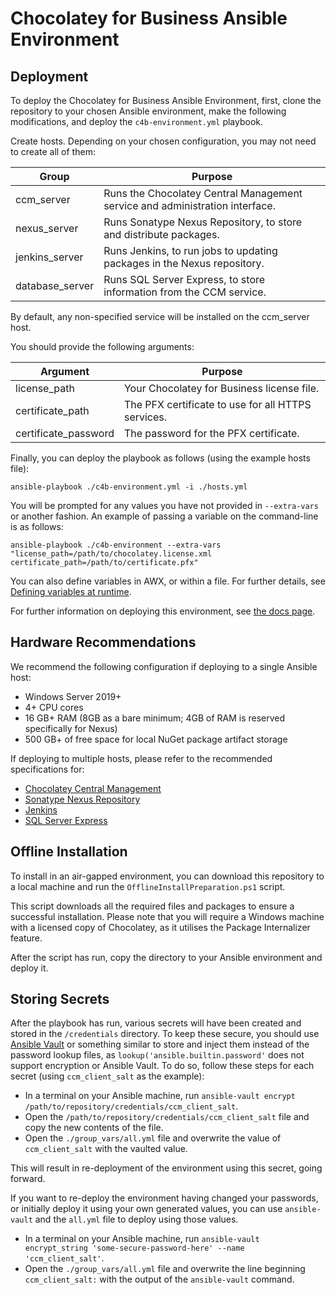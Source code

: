 # Chocolatey for Business Ansible Environment

## Deployment

To deploy the Chocolatey for Business Ansible Environment, first, clone the repository to your chosen Ansible environment, make the following modifications, and deploy the `c4b-environment.yml` playbook.

Create hosts. Depending on your chosen configuration, you may not need to create all of them:

| Group           | Purpose                                                                      |
| --------------- | ---------------------------------------------------------------------------- |
| ccm_server      | Runs the Chocolatey Central Management service and administration interface. |
| nexus_server    | Runs Sonatype Nexus Repository, to store and distribute packages.            |
| jenkins_server  | Runs Jenkins, to run jobs to updating packages in the Nexus repository.      |
| database_server | Runs SQL Server Express, to store information from the CCM service.          |

By default, any non-specified service will be installed on the ccm_server host.

You should provide the following arguments:

| Argument                   | Purpose                                            |
| -------------------------- | -------------------------------------------------- |
| license_path               | Your Chocolatey for Business license file.         |
| certificate_path           | The PFX certificate to use for all HTTPS services. |
| certificate_password       | The password for the PFX certificate.              |

Finally, you can deploy the playbook as follows (using the example hosts file):

`ansible-playbook ./c4b-environment.yml -i ./hosts.yml`

You will be prompted for any values you have not provided in `--extra-vars` or another fashion. An example of passing a variable on the command-line is as follows:

`ansible-playbook ./c4b-environment --extra-vars "license_path=/path/to/chocolatey.license.xml certificate_path=/path/to/certificate.pfx"`

You can also define variables in AWX, or within a file. For further details, see [Defining variables at runtime](https://docs.ansible.com/ansible/latest/playbook_guide/playbooks_variables.html#passing-variables-on-the-command-line).

For further information on deploying this environment, see [the docs page](https://docs.chocolatey.org/en-us/c4b-environments/ansible/).

## Hardware Recommendations

We recommend the following configuration if deploying to a single Ansible host:

-  Windows Server 2019+
-  4+ CPU cores
-  16 GB+ RAM (8GB as a bare minimum; 4GB of RAM is reserved specifically for Nexus)
-  500 GB+ of free space for local NuGet package artifact storage

If deploying to multiple hosts, please refer to the recommended specifications for:

- [Chocolatey Central Management](https://docs.chocolatey.org/en-us/central-management/setup/#high-level-requirements)
- [Sonatype Nexus Repository](https://help.sonatype.com/repomanager3/product-information/sonatype-nexus-repository-system-requirements)
- [Jenkins](https://www.jenkins.io/doc/book/installing/windows/#prerequisites)
- [SQL Server Express](https://www.microsoft.com/en-us/download/details.aspx?id=104781)

## Offline Installation

To install in an air-gapped environment, you can download this repository to a local machine and run the `OfflineInstallPreparation.ps1` script.

This script downloads all the required files and packages to ensure a successful installation. Please note that you will require a Windows machine with a licensed copy of Chocolatey, as it utilises the Package Internalizer feature.

After the script has run, copy the directory to your Ansible environment and deploy it.

## Storing Secrets

After the playbook has run, various secrets will have been created and stored in the `/credentials` directory. To keep these secure, you should use [Ansible Vault](https://docs.ansible.com/ansible/latest/vault_guide/index.html) or something similar to store and inject them instead of the password lookup files, as `lookup('ansible.builtin.password'` does not support encryption or Ansible Vault. To do so, follow these steps for each secret (using `ccm_client_salt` as the example):

- In a terminal on your Ansible machine, run `ansible-vault encrypt /path/to/repository/credentials/ccm_client_salt`.
- Open the `/path/to/repository/credentials/ccm_client_salt` file and copy the new contents of the file.
- Open the `./group_vars/all.yml` file and overwrite the value of `ccm_client_salt` with the vaulted value.

This will result in re-deployment of the environment using this secret, going forward.

If you want to re-deploy the environment having changed your passwords, or initially deploy it using your own generated values, you can use `ansible-vault` and the `all.yml` file to deploy using those values.

- In a terminal on your Ansible machine, run `ansible-vault encrypt_string 'some-secure-password-here' --name 'ccm_client_salt'`.
- Open the `./group_vars/all.yml` file and overwrite the line beginning `ccm_client_salt:` with the output of the `ansible-vault` command.
